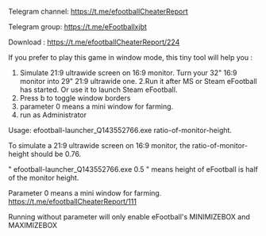   Telegram channel: https://t.me/efootballCheaterReport

  Telegram group: https://t.me/eFootballxjbt
 
  Download : https://t.me/efootballCheaterReport/224
  
  
If you prefer to play this game in window mode, this tiny tool will help you :

1. Simulate 21:9 ultrawide screen on  16:9 monitor.  Turn your 32" 16:9 monitor into 29" 21:9 ultrawide one.
2.Run it after MS or Steam eFootball has started. Or use it to launch Steam eFootball.
3. Press b to toggle window borders
4. parameter 0 means a mini window for farming. 
5. run as Administrator


Usage: efootball-launcher_Q143552766.exe ratio-of-monitor-height.

To simulate a 21:9 ultrawide screen on 16:9 monitor, the ratio-of-monitor-height should be 0.76.

" efootball-launcher_Q143552766.exe 0.5  "  means height of eFootball is half of the monitor height.

Parameter 0 means a mini window for farming. https://t.me/efootballCheaterReport/111
        
Running without parameter will only enable eFootball's MINIMIZEBOX and MAXIMIZEBOX
